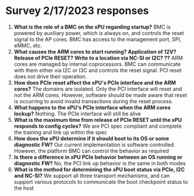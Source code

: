 # Survey 2/17/2023 responses

1. **What is the role of a BMC on the xPU regarding startup?**
BMC is powered by auxiliary power, which is always on, and controls the reset signal to the AP cores. BMC has access to the management port, SPI, eMMC, etc.
1. **What causes the ARM cores to start running? Application of 12V? Release of PCIe RESET? Write to a location via NC-SI or I2C? ??**
ARM cores are managed by internal coprocessors. BMC can communicate with them either via I2C or I3C and controls the reset signal. PCI reset does not drive their operation.
1. **How does PCIe reset affect the xPU's PCIe interface and the ARM cores?**
The domains are isolated. Only the PCI interface will reset and not the ARM cores. However, software should be made aware that reset is occurring to avoid invalid transactions during the reset process.
1. **What happens to the xPU's PCIe interface when the ARM cores lockup?**
Nothing. The PCIe interface will still be alive
1. **What is the maximum time from release of PCIe RESET until the xPU responds to config cycles?**
We are PCI spec compliant and complete the training and link up within the spec
1. **How does the xPU determine if it should boot to its OS or some diagnostic FW?**
Our current implementation is software controlled. However, the platform BMC can control the behavior as required
1. **Is there a difference in xPU PCIe behavior between an OS running or diagnostic FW?**
No, the PCI link up behavior is the same in both modes
1. **What is the method for determining the xPU boot status via PCIe, I2C and NC-SI?**
We support all three transport mechanisms, and can support various protocols to communicate the boot checkpoint status to the host
